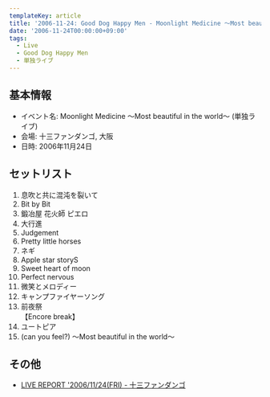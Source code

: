 ```yaml
---
templateKey: article
title: '2006-11-24: Good Dog Happy Men - Moonlight Medicine ～Most beautiful in the world～ at 十三ファンダンゴ'
date: '2006-11-24T00:00:00+09:00'
tags:
  - Live
  - Good Dog Happy Men
  - 単独ライブ
---
```

## 基本情報

* イベント名: Moonlight Medicine ～Most beautiful in the world～ (単独ライブ)
* 会場: 十三ファンダンゴ, 大阪
* 日時: 2006年11月24日

## セットリスト

1. 息吹と共に混沌を裂いて
1. Bit by Bit
1. 鍛冶屋 花火師 ピエロ
1. 大行進
1. Judgement
1. Pretty little horses
1. ネギ
1. Apple star storyS
1. Sweet heart of moon
1. Perfect nervous
1. 微笑とメロディー
1. キャンプファイヤーソング
1. 前夜祭<br>
   【Encore break】
1. ユートピア
1. (can you feel?) ～Most beautiful in the world～

## その他

* [LIVE REPORT '2006/11/24(FRI) - 十三ファンダンゴ](http://www.fandango-go.com/jp/jliverep061124.htm)

